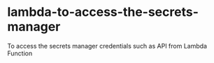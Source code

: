 # lambda-to-access-the-secrets-manager
To access the secrets manager credentials such as API from Lambda Function
